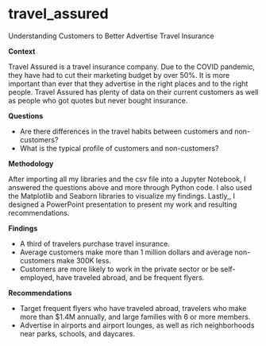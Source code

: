 # travel_assured
Understanding Customers to Better Advertise Travel Insurance

**Context**

Travel Assured is a travel insurance company. Due to the COVID pandemic, they have had to
cut their marketing budget by over 50%. It is more important than ever that they advertise in
the right places and to the right people.
Travel Assured has plenty of data on their current customers as well as people who got
quotes but never bought insurance.

**Questions**
* Are there differences in the travel habits between customers and non-customers?
* What is the typical profile of customers and non-customers?

**Methodology**

After importing all my libraries and the csv file into a Jupyter Notebook, I answered the questions above and more through Python code. I also used the Matplotlib and Seaborn libraries to visualize my findings. Lastly,, I designed a PowerPoint presentation to present my work and resulting recommendations.

**Findings**
* A third of travelers purchase travel insurance.
* Average customers make more than 1 million dollars and average non-customers make 300K less. 
* Customers are more likely to work in the private sector or be self-employed, have traveled abroad, and be frequent flyers.

**Recommendations**
* Target frequent flyers who have traveled abroad, travelers who make more than $1.4M annually, and large families with 6 or more members.
* Advertise in airports and airport lounges, as well as rich neighborhoods near parks, schools, and daycares.
